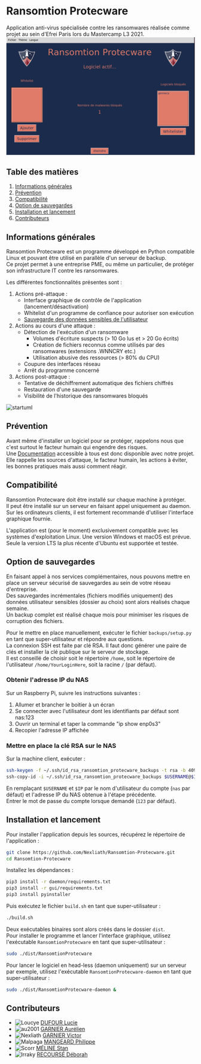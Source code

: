 # Ransomtion Protecware
Application anti-virus spécialisée contre les ransomwares réalisée comme projet au sein d'Efrei Paris lors du Mastercamp L3 2021.
![interface graphique](https://github.com/Nexliath/Ransomtion-Protecware/blob/main/interface.png)

## Table des matières
1. [Informations générales](#informations-générales)
2. [Prévention](#prévention)
3. [Compatibilité](#compatibilité)
4. [Option de sauvegardes](#option-de-sauvegardes)
5. [Installation et lancement](#installation-et-lancement)
6. [Contributeurs](#contributeurs)

## Informations générales
Ransomtion Protecware est un programme développé en Python compatible Linux et pouvant être utilisé en parallèle d'un serveur de backup.\
Ce projet permet à une entreprise PME, ou même un particulier, de protéger son infrastructure IT contre les ransomwares.

Les différentes fonctionnalités présentes sont :
1. Actions pré-attaque :
    * Interface graphique de contrôle de l'application (lancement/désactivation)
    * Whitelist d'un programme de confiance pour autoriser son exécution
    * [Sauvegarde des données sensibles de l'utilisateur](#option-de-sauvegardes)
2. Actions au cours d'une attaque :
    * Détection de l'exécution d'un ransomware
        - Volumes d'écriture suspects (> 10 Go lus et > 20 Go écrits)
        - Création de fichiers reconnus comme utilisés par des ransomwares (extensions .WNNCRY etc.)
        - Utilisation abusive des ressources (> 80% du CPU)
    * Coupure des interfaces réseau
    * Arrêt du programme concerné
3. Actions post-attaque :
    * Tentative de déchiffrement automatique des fichiers chiffrés
    * Restauration d'une sauvegarde
    * Visibilité de l'historique des ransomwares bloqués

![startuml](http://www.plantuml.com/plantuml/png/fPFFRXCn4CRlVefHERIDr21wJ15gqd832PK_TyUUP4szzdRiQIgXlWlNy1hxOemtObcL3K55Yf9e_Cqtttf-UvcofiorL-dMXKQJhe4J6fqGlgc5DhThYXpiLVIHOEwTmOLdL8j85cbNVUziSEigTmTpehZPrJzgNyUW7fNokCgG8r2HWNM49ZivKfoTTqbdP88NlVk5Tm5dGzkkCbr6RoyoFkJPmaiofMtjWakPdcim7FzwsgMRmXFN6OWUWqsgfDPXxH6ERdH8iIxF01yePZGRJNWaDmOm6vZEuEmCJgugwK82Bp-Cfw8vUHVNBfp2b9lfcpy4Cj85uzdYgDsNw4HwN4d4IEwE4Imce2vHYP5WwUCTjziqCkhVcm_4w4ERo5wA8xEUA0uPtc3AcaaQEC1IriFDYEcOQcWyhf3jshW9KpXPT0MeS6bZhQrszFJ2-_qFiis5rtkabzUOzEulU0GloOn3FnBpGCDmOl--VRvw1Je9NEXrC4Yz_DTE54WO-PfCtXOaKy6lYIxaD9b8UVurSfQszZju3PlAPVGkPJavAW7t7FTtqytlQHzvfF7-WxUtlrEL8TVjDgF9MB1ijm_jrd3tNjbZ3WCm9OR7LUwuYjmmxSXrGJfNsXI81LhK_308z3p_EL7x8uDbQ2YkITSrWebb8w7T_hVx9mnP5oB0oaSQAhTQ4TPIteV5UOV5a6k4fFaUrvei7g1Y_xoUZBz8XdIS_wPZ1hdlAVeeTA9Iwb5ToZ7N_YS0)

## Prévention
Avant même d'installer un logiciel pour se protéger, rappelons nous que c'est surtout le facteur humain qui engendre des risques.\
Une [Documentation](https://github.com/Nexliath/Ransomtion-Protecware/blob/main/documentation/RANSOMTION%20PROTECWARE%20Pr%C3%A9vention%20employ%C3%A9.pdf) accessible à tous est donc disponible avec notre projet.\
Elle rappelle les sources d'attaque, le facteur humain, les actions à éviter, les bonnes pratiques mais aussi comment réagir.

## Compatibilité
Ransomtion Protecware doit être installé sur chaque machine à protéger.\
Il peut être installé sur un serveur en faisant appel uniquement au daemon.\
Sur les ordinateurs clients, il est fortement recommandé d'utiliser l'interface graphique fournie.

L'application est (pour le moment) exclusivement compatible avec les systèmes d'exploitation Linux. Une version Windows et macOS est prévue.\
Seule la version LTS la plus récente d'Ubuntu est supportée et testée.

## Option de sauvegardes
En faisant appel à nos services complémentaires, nous pouvons mettre en place un serveur sécurisé de sauvegardes au sein de votre réseau d'entreprise.\
Des sauvegardes incrémentales (fichiers modifiés uniquement) des données utilisateur sensibles (dossier au choix) sont alors réalisés chaque semaine.\
Un backup complet est réalisé chaque mois pour minimiser les risques de corruption des fichiers.

Pour le mettre en place manuellement, exécuter le fichier `backups/setup.py` en tant que super-utilisateur et répondre aux questions.\
La connexion SSH est faite par clé RSA. Il faut donc générer une paire de clés et installer la clé publique sur le serveur de stockage.\
Il est conseillé de choisir soit le répertoire `/home`, soit le répertoire de l'utilisateur `/home/YourLoginHere`, soit la racine `/` (par défaut).

### Obtenir l'adresse IP du NAS

Sur un Raspberry Pi, suivre les instructions suivantes :
1. Allumer et brancher le boitier à un écran
2. Se connecter avec l'utilisateur dont les identifiants par défaut sont nas:123
3. Ouvrir un terminal et taper la commande "ip show enp0s3"
4. Recopier l'adresse IP affichée

### Mettre en place la clé RSA sur le NAS

Sur la machine client, exécuter :
```bash
ssh-keygen -f ~/.ssh/id_rsa_ransomtion_protecware_backups -t rsa -b 4096
ssh-copy-id -i ~/.ssh/id_rsa_ransomtion_protecware_backups $USERNAME@$IP
```
En remplaçant `$USERNAME` et `$IP` par le nom d'utilisateur du compte (`nas` par défaut) et l'adresse IP du NAS obtenue à l'étape précédente.\
Entrer le mot de passe du compte lorsque demandé (`123` par défaut).

## Installation et lancement
Pour installer l'application depuis les sources, récupérez le répertoire de l'application :
```bash
git clone https://github.com/Nexliath/Ransomtion-Protecware.git 
cd Ransomtion-Protecware
```

Installez les dépendances :
```bash
pip3 install -r daemon/requirements.txt
pip3 install -r gui/requirements.txt
pip3 install pyinstaller
```

Puis exécutez le fichier `build.sh` en tant que super-utilisateur :
```bash
./build.sh
```

Deux exécutables binaires sont alors créés dans le dossier `dist`.\
Pour installer le programme et lancer l'interface graphique, utilisez l'exécutable `RansomtionProtecware` en tant que super-utilisateur :
```bash
sudo ./dist/RansomtionProtecware
```

Pour lancer le logiciel en head-less (daemon uniquement) sur un serveur par exemple, utilisez l'exécutable `RansomtionProtecware-daemon` en tant que super-utilisateur :
```bash
sudo ./dist/RansomtionProtecware-daemon &
```

## Contributeurs

* <img src="https://avatars.githubusercontent.com/u/66913204?s=64&v=4" width="48" alt="Loucye" /> [DUFOUR    Lucie](https://github.com/Loucye)
* <img src="https://avatars.githubusercontent.com/u/6292584?s=64&v=4" width="48" alt="au2001" /> [GARNIER   Aurélien](https://github.com/au2001)
* <img src="https://avatars.githubusercontent.com/u/49352273?s=64&v=4" width="48" alt="Nexliath" /> [GARNIER   Victor](https://github.com/Nexliath)
* <img src="https://avatars.githubusercontent.com/u/56166579?s=64&v=4" width="48" alt="Malpaga" /> [MANGEARD  Philippe](https://github.com/Malpaga)
* <img src="https://avatars.githubusercontent.com/u/58551445?s=64&v=4" width="48" alt="Scorr" /> [MÉLINE    Stan](https://github.com/Sccor)
* <img src="https://avatars.githubusercontent.com/u/21981282?s=64&v=4" width="48" alt="Irraky" /> [RECOURSÉ  Déborah](https://github.com/Irraky)
